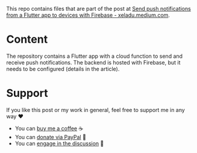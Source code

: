 This repo contains files that are part of the post at [Send push notifications from a Flutter app to devices with Firebase - xeladu.medium.com](https://levelup.gitconnected.com/send-push-notifications-from-a-flutter-app-to-devices-with-firebase-9c84ce58fe30).

# Content

The repository contains a Flutter app with a cloud function to send and receive push notifications. The backend is hosted with Firebase, but it needs to be configured (details in the article).

# Support

If you like this post or my work in general, feel free to support me in any way ❤

- You can [buy me a coffee](https://www.buymeacoffee.com/xeladu) ☕
- You can [donate via PayPal](https://www.paypal.com/donate/?hosted_button_id=JPWK39GGPAAFQ) 🎁
- You can [engage in the discussion](https://xeladu.medium.com) 📣
